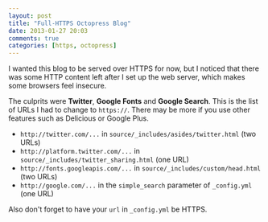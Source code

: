 ```yaml
---
layout: post
title: "Full-HTTPS Octopress Blog"
date: 2013-01-27 20:03
comments: true
categories: [https, octopress]
---
```


I wanted this blog to be served over HTTPS for now, but I noticed that there was some HTTP content left after I set up the web server, which makes some browsers feel insecure.

The culprits were **Twitter**, **Google Fonts** and **Google Search**. This is the list of URLs I had to change to `https://`. There may be more if you use other features such as Delicious or Google Plus.

* `http://twitter.com/...` in `source/_includes/asides/twitter.html` (two URLs)
* `http://platform.twitter.com/...` in `source/_includes/twitter_sharing.html` (one URL)
* `http://fonts.googleapis.com/...` in `source/_includes/custom/head.html` (two URLs)
* `http://google.com/...` in the `simple_search` parameter of `_config.yml` (one URL)

Also don't forget to have your `url` in `_config.yml` be HTTPS.
